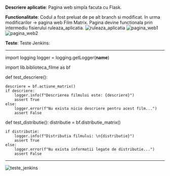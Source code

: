 **Descriere aplicatie**:
Pagina web simpla facuta cu Flask.

**Functionalitate**:
Codul a fost preluat de pe alt branch si modificat. In urma modificarilor -> pagina web Film Matrix.
Pagina devine functionala prin intermediu fisierului ruleaza_aplicatia.
![ruleaza_aplicatia](https://github.com/Raluca93/Curs_VCGJ_24_filme/assets/152555998/68e71db3-55d8-474a-9178-4303afda5cc8)
![pagina_web1](https://github.com/Raluca93/Curs_VCGJ_24_filme/assets/152555998/56f4f5ee-3306-46ff-b6c4-775890ca0745)
![pagina_web2](https://github.com/Raluca93/Curs_VCGJ_24_filme/assets/152555998/18ef67a5-cbb3-4101-a200-fa4dbbe50753)



**Teste**:
Teste Jenkins:

***
import logging
logger = logging.getLogger(__name__)

import lib.biblioteca_filme as bf

def test_descriere():

    descriere = bf.actiune_matrix()
    if descriere:
        logger.info(f"Descrierea filmului este: {descriere}")
        assert True
    else:
        logger.error(f"Nu exista nicio descriere pentru acest film...")
        assert False

def test_distributie():
    distributie = bf.distributie_matrix()

    if distributie:
        logger.info(f"Distributia filmului: \n{distributie}")
        assert True
    else:
        logger.error(f"Nu exista informatii legate de distributie...")
        assert False 
***
![teste_jenkins](https://github.com/Raluca93/Curs_VCGJ_24_filme/assets/152555998/9ce6c366-f355-443c-b384-26f9f86911e7)
